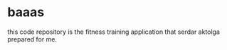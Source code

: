 # baaas
this code repository is the fitness training application that serdar aktolga prepared for me.
